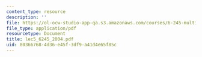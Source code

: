 ```yaml
---
content_type: resource
description: ''
file: https://ol-ocw-studio-app-qa.s3.amazonaws.com/courses/6-245-multivariable-control-systems-spring-2004/803667684d36e45f3df9a41d4e65f85c_lec5_6245_2004.pdf
file_type: application/pdf
resourcetype: Document
title: lec5_6245_2004.pdf
uid: 80366768-4d36-e45f-3df9-a41d4e65f85c
---
```

